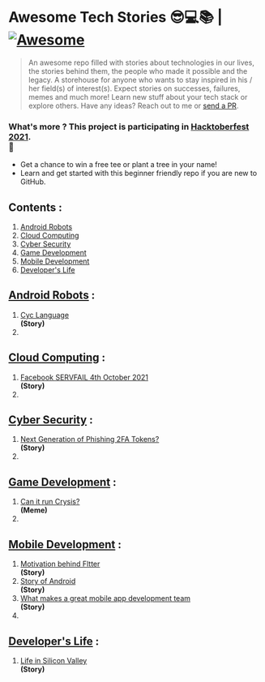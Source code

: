 # Awesome Tech Stories 😎💻📚 | [![Awesome](https://cdn.rawgit.com/sindresorhus/awesome/d7305f38d29fed78fa85652e3a63e154dd8e8829/media/badge.svg)](https://github.com/sindresorhus/awesome)

> An awesome repo filled with stories about technologies in our lives, the stories behind them, the people who made it possible and the legacy. A storehouse for anyone who wants
> to stay inspired in his / her field(s) of interest(s).
> Expect stories on successes, failures, memes and much more!
> Learn new stuff about your tech stack or explore others. 
> Have any ideas? Reach out to me or [send a PR](https://github.com/SwapnilChand/awesome-tech-stories/blob/main/CONTRIBUTING.md).

### What's more ? This project is participating in [Hacktoberfest 2021](https://hacktoberfest.digitalocean.com/).<br> 🤩
  - Get a chance to win a free tee or plant a tree in your name!
  - Learn and get started with this beginner friendly repo if you are new to GitHub.
 
## Contents :
 1. [Android Robots](#android-robots)
 2. [Cloud Computing](#cloud-computing)
 3. [Cyber Security](#cyber-security)
 4. [Game Development](#game-development)
 5. [Mobile Development](#mobile-development)
 6. [Developer's Life](#life-styles-of-developers)


## [Android Robots](https://en.wikipedia.org/wiki/Android_(robot)) :
  1. [Cyc Language](https://moral-robots.com/feature/cyc-making-computers-with-common-sense/)<br>**(Story)**
  2. 

## [Cloud Computing](https://en.wikipedia.org/wiki/Cloud_computing) :
  1. [Facebook SERVFAIL 4th October 2021](https://blog.cloudflare.com/october-2021-facebook-outage/)<br>**(Story)**
  2.

## [Cyber Security](https://en.wikipedia.org/wiki/Computer_security) :
  1. [Next Generation of Phishing 2FA Tokens?](https://breakdev.org/evilginx-2-next-generation-of-phishing-2fa-tokens/)<br>**(Story)**
  2.
  
## [Game Development](https://en.wikipedia.org/wiki/Video_game_development) :
  1. [Can it run Crysis?](https://knowyourmeme.com/memes/but-can-it-run-crysis)<br>**(Meme)**
  2.
 
 ## [Mobile Development](https://en.wikipedia.org/wiki/Mobile_app_development) :
  1. [Motivation behind Fltter](https://www.freecodecamp.org/news/what-is-flutter-and-why-you-should-learn-it-in-2020/)<br>**(Story)**
  2. [Story of Android](https://www.androidauthority.com/history-android-os-name-789433/)<br>**(Story)**
  3. [What makes a great mobile app development team](https://www.scnsoft.com/blog/what-makes-a-great-mobile-app-development-team)<br>**(Story)**
  4. 
## [Developer's Life](https://en.wikipedia.org/wiki/Software_development) :
  1. [Life in Silicon Valley](https://www.monster.com/career-advice/article/what-it-is-really-like-for-a-millennial-working-in-silicon-valley)<br>**(Story)**
